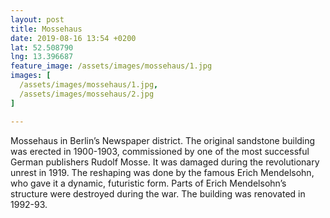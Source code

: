 ```yaml
---
layout: post
title: Mossehaus
date: 2019-08-16 13:54 +0200
lat: 52.508790
lng: 13.396687
feature_image: /assets/images/mossehaus/1.jpg
images: [
  /assets/images/mossehaus/1.jpg,
  /assets/images/mossehaus/2.jpg
]

---
```


Mossehaus in Berlin’s Newspaper district. The original sandstone building was erected in 1900-1903, commissioned by one of the most successful German publishers Rudolf Mosse. It was damaged during the revolutionary unrest in 1919. The reshaping was done by the famous Erich Mendelsohn, who gave it a dynamic, futuristic form. Parts of Erich Mendelsohn’s structure were destroyed during the war. The building was renovated in 1992-93.
